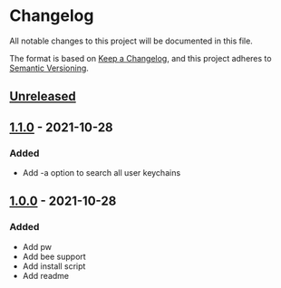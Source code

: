 # Changelog
All notable changes to this project will be documented in this file.

The format is based on [Keep a Changelog](https://keepachangelog.com/en/1.0.0/),
and this project adheres to [Semantic Versioning](https://semver.org/spec/v2.0.0.html).

## [Unreleased]

## [1.1.0] - 2021-10-28
### Added
- Add -a option to search all user keychains

## [1.0.0] - 2021-10-28
### Added
- Add pw
- Add bee support
- Add install script
- Add readme

[Unreleased]: https://github.com/sschmid/pw/compare/1.1.0...HEAD
[1.1.0]: https://github.com/sschmid/pw/compare/1.0.0...1.1.0
[1.0.0]: https://github.com/sschmid/pw/releases/tag/1.0.0
